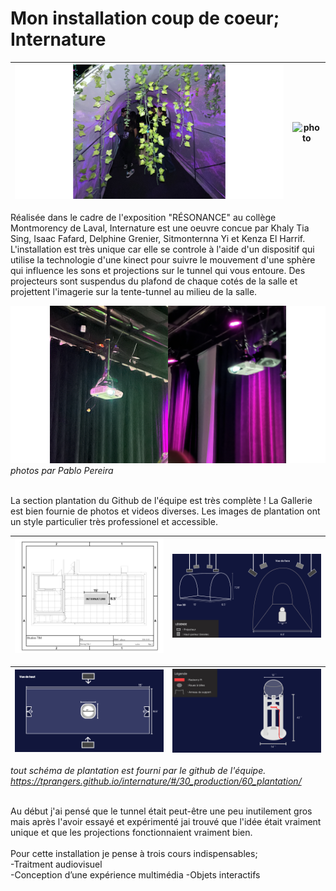 <h1>Mon installation coup de coeur; Internature</h1>

![photo](./img/internature_projections.png) | ![photo](img/internature_équipe.png)
:-------------------------:|:-------------------------:

 Réalisée dans le cadre de l'exposition "RÉSONANCE" au collège Montmorency de Laval, Internature est une oeuvre concue par Khaly Tia Sing, Isaac Fafard, Delphine Grenier, Sitmonternna Yi et Kenza El Harrif. L'installation est très unique car elle se controle à l'aide d'un dispositif qui utilise la technologie d'une kinect pour suivre le mouvement d'une sphère qui influence les sons et projections sur le tunnel qui vous entoure. Des projecteurs sont suspendus du plafond de chaque cotés de la salle et projettent l'imagerie sur la tente-tunnel au milieu de la salle.

![photo](img/internature_projecteurs.png)
*photos par Pablo Pereira*
<br/><br/>

La section plantation du Github de l'équipe est très complète ! La Gallerie est bien fournie de photos et videos diverses. Les images de plantation ont un style particulier très professionel et accessible. 

![photo](img/internature_plantation01.jpg) | ![photo](img/internature_plantation_serre_3d.jpg) | 
:-------------------------:|:-------------------------:

![photo](img/internature_plantation_serre_haut.jpg) | ![photo](img/internature_plantation_sphere.jpg) | 
:-------------------------:|:-------------------------:

*tout schéma de plantation est fourni par le github de l'équipe. https://tprangers.github.io/internature/#/30_production/60_plantation/*

<br/>
Au début j'ai pensé que le tunnel était peut-être une peu inutilement gros mais après l'avoir essayé et expérimenté jai trouvé que l'idée était vraiment unique et que les projections fonctionnaient vraiment bien.
<br/><br/>
Pour cette installation je pense à trois cours indispensables;<br/>
-Traitment audiovisuel<br/>
-Conception d’une expérience multimédia
-Objets interactifs



